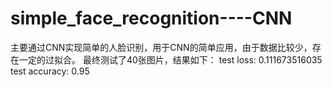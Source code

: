 # simple_face_recognition----CNN
主要通过CNN实现简单的人脸识别，用于CNN的简单应用，由于数据比较少，存在一定的过拟合。
最终测试了40张图片，结果如下：
  test loss:  0.111673516035
  test accuracy:  0.95
